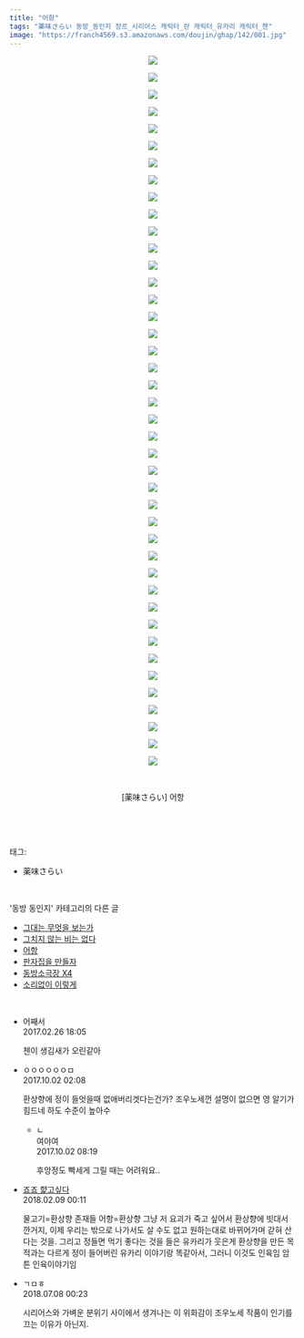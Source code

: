 ```yaml
---
title: "어항"
tags: "薬味さらい 동방_동인지 장르_시리어스 캐릭터_란 캐릭터_유카리 캐릭터_첸"
image: "https://franch4569.s3.amazonaws.com/doujin/ghap/142/001.jpg"
---
```

<div class="article">
<p style="text-align: center; clear: none; float: none;"><img src="{{ site.imgserver2 }}/ghap/142/001.jpg"/></p>
<p style="text-align: center; clear: none; float: none;"><img src="{{ site.imgserver2 }}/ghap/142/002.jpg"/></p>
<p style="text-align: center; clear: none; float: none;"><img src="{{ site.imgserver2 }}/ghap/142/003.jpg"/></p>
<p style="text-align: center; clear: none; float: none;"><img src="{{ site.imgserver2 }}/ghap/142/004.jpg"/></p>
<p style="text-align: center; clear: none; float: none;"><img src="{{ site.imgserver2 }}/ghap/142/005.jpg"/></p>
<p style="text-align: center; clear: none; float: none;"><img src="{{ site.imgserver2 }}/ghap/142/006.jpg"/></p>
<p style="text-align: center; clear: none; float: none;"><img src="{{ site.imgserver2 }}/ghap/142/007.jpg"/></p>
<p style="text-align: center; clear: none; float: none;"><img src="{{ site.imgserver2 }}/ghap/142/008.jpg"/></p>
<p style="text-align: center; clear: none; float: none;"><img src="{{ site.imgserver2 }}/ghap/142/009.jpg"/></p>
<p style="text-align: center; clear: none; float: none;"><img src="{{ site.imgserver2 }}/ghap/142/010.jpg"/></p>
<p style="text-align: center; clear: none; float: none;"><img src="{{ site.imgserver2 }}/ghap/142/011.jpg"/></p>
<p style="text-align: center; clear: none; float: none;"><img src="{{ site.imgserver2 }}/ghap/142/012.jpg"/></p>
<p style="text-align: center; clear: none; float: none;"><img src="{{ site.imgserver2 }}/ghap/142/013.jpg"/></p>
<p style="text-align: center; clear: none; float: none;"><img src="{{ site.imgserver2 }}/ghap/142/014.jpg"/></p>
<p style="text-align: center; clear: none; float: none;"><img src="{{ site.imgserver2 }}/ghap/142/015.jpg"/></p>
<p style="text-align: center; clear: none; float: none;"><img src="{{ site.imgserver2 }}/ghap/142/016.jpg"/></p>
<p style="text-align: center; clear: none; float: none;"><img src="{{ site.imgserver2 }}/ghap/142/017.jpg"/></p>
<p style="text-align: center; clear: none; float: none;"><img src="{{ site.imgserver2 }}/ghap/142/018.jpg"/></p>
<p style="text-align: center; clear: none; float: none;"><img src="{{ site.imgserver2 }}/ghap/142/019.jpg"/></p>
<p style="text-align: center; clear: none; float: none;"><img src="{{ site.imgserver2 }}/ghap/142/020.jpg"/></p>
<p style="text-align: center; clear: none; float: none;"><img src="{{ site.imgserver2 }}/ghap/142/021.jpg"/></p>
<p style="text-align: center; clear: none; float: none;"><img src="{{ site.imgserver2 }}/ghap/142/022.jpg"/></p>
<p style="text-align: center; clear: none; float: none;"><img src="{{ site.imgserver2 }}/ghap/142/023.jpg"/></p>
<p style="text-align: center; clear: none; float: none;"><img src="{{ site.imgserver2 }}/ghap/142/024.jpg"/></p>
<p style="text-align: center; clear: none; float: none;"><img src="{{ site.imgserver2 }}/ghap/142/025.jpg"/></p>
<p style="text-align: center; clear: none; float: none;"><img src="{{ site.imgserver2 }}/ghap/142/026.jpg"/></p>
<p style="text-align: center; clear: none; float: none;"><img src="{{ site.imgserver2 }}/ghap/142/027.jpg"/></p>
<p style="text-align: center; clear: none; float: none;"><img src="{{ site.imgserver2 }}/ghap/142/028.jpg"/></p>
<p style="text-align: center; clear: none; float: none;"><img src="{{ site.imgserver2 }}/ghap/142/029.jpg"/></p>
<p style="text-align: center; clear: none; float: none;"><img src="{{ site.imgserver2 }}/ghap/142/030.jpg"/></p>
<p style="text-align: center; clear: none; float: none;"><img src="{{ site.imgserver2 }}/ghap/142/031.jpg"/></p>
<p style="text-align: center; clear: none; float: none;"><img src="{{ site.imgserver2 }}/ghap/142/032.jpg"/></p>
<p style="text-align: center; clear: none; float: none;"><img src="{{ site.imgserver2 }}/ghap/142/033.jpg"/></p>
<p style="text-align: center; clear: none; float: none;"><img src="{{ site.imgserver2 }}/ghap/142/034.jpg"/></p>
<p style="text-align: center; clear: none; float: none;"><img src="{{ site.imgserver2 }}/ghap/142/035.jpg"/></p>
<p style="text-align: center; clear: none; float: none;"><img src="{{ site.imgserver2 }}/ghap/142/036.jpg"/></p>
<p style="text-align: center; clear: none; float: none;"><img src="{{ site.imgserver2 }}/ghap/142/037.jpg"/></p>
<p style="text-align: center; clear: none; float: none;"><img src="{{ site.imgserver2 }}/ghap/142/038.jpg"/></p>
<p style="text-align: center; clear: none; float: none;"><img src="{{ site.imgserver2 }}/ghap/142/039.jpg"/></p>
<p style="text-align: center; clear: none; float: none;"><img src="{{ site.imgserver2 }}/ghap/142/040.jpg"/></p>
<p style="text-align: center; clear: none; float: none;"><img src="{{ site.imgserver2 }}/ghap/142/041.jpg"/></p>
<p style="text-align: center; clear: none; float: none;"><img src="{{ site.imgserver2 }}/ghap/142/042.jpg"/></p>
<p style="text-align: center; clear: none; float: none;"><br/></p>
<p style="text-align: center; clear: none; float: none;">[薬味さらい] 어항</p>
<p><br/></p>
</div><br/>
<div class="tagTrail">
<p>태그: </p>
<ul>
<li>薬味さらい</li>
</ul>
</div><br/>
<div class="another">
<p>'동방 동인지' 카테고리의 다른 글</p>
<ul>
<li><a href="/ghap_144">그대는 무엇을 보는가</a></li>
<li><a href="/ghap_143">그치지 않는 비는 없다</a></li>
<li><a href="/ghap_142">어항</a></li>
<li><a href="/ghap_141">판자집을 만들자</a></li>
<li><a href="/ghap_139">동방소극장 X4</a></li>
<li><a href="/ghap_138">소리없이 이렇게</a></li>
</ul>
</div><br/>
<div class="cb_module cb_fluid">
<div class="cb_wrt cb_profile">
<div class="comment">
<ul>
<li class="cb_thumb_off" id="comment14925952">
<div class="cb_comment_area">
<div class="cb_info_area">
<div class="cb_section">
<span class="cb_nick_name">어째서</span>
</div>
<div class="cb_section">
<span class="cb_date">2017.02.26 18:05 </span>
</div>
</div>
<div class="cb_dsc_comment">
<p class="cb_dsc">
											첸이 생김새가 오린같아
										</p>
</div>
</div></li>
<li class="cb_thumb_off" id="comment15094733">
<div class="cb_comment_area">
<div class="cb_info_area">
<div class="cb_section">
<span class="cb_nick_name">ㅇㅇㅇㅇㅇㅇㅁ</span>
</div>
<div class="cb_section">
<span class="cb_date">2017.10.02 02:08 </span>
</div>
</div>
<div class="cb_dsc_comment">
<p class="cb_dsc">
											환상향에 정이 들엇을때 없애버리겟다는건가? 조우노세껀 설명이 없으면 영 알기가 힘드네 하도 수준이 높아수
										</p>
</div>
<ul>
<li class="cb_thumb_off" id="comment15094806">
<span class="cb_bu_subnode">ㄴ</span>
<div class="cb_comment_area">
<div class="cb_info_area">
<div class="cb_section">
<span class="cb_nick_name">여야여</span>
</div>
<div class="cb_section">
<span class="cb_date">2017.10.02 08:19 </span>
</div>
</div>
<div class="cb_dsc_comment">
<p class="cb_dsc">
																후앙정도 빡세게 그릴 때는 어려워요..
															</p>
</div>
</div>
</li>
</ul>
</div></li>
<li class="cb_thumb_off" id="comment15195514">
<div class="cb_comment_area">
<div class="cb_info_area">
<div class="cb_section">
<span class="cb_nick_name"> <a href="http://aaa" onclick="return openLinkInNewWindow(this)">죠죠 햝고싶다</a></span>
</div>
<div class="cb_section">
<span class="cb_date">2018.02.09 00:11 </span>
</div>
</div>
<div class="cb_dsc_comment">
<p class="cb_dsc">
											물고기=환상향 존재들 어항=환상향 그냥 저 요괴가 죽고 싶어서 환상향에 빗대서 깐거지, 이제 우리는 밖으로 나가서도 살 수도 없고 원하는대로 바뀌어가며 갇혀 산다는 것을. 그리고 정들면 먹기 좋다는 것을 들은 유카리가 웃은게 환상향을 만든 목적과는 다르게 정이 들어버린 유카리 이야기랑 똑같아서, 그러니 이것도 인육임 암튼 인육이야기임
										</p>
</div>
</div></li>
<li class="cb_thumb_off" id="comment15282088">
<div class="cb_comment_area">
<div class="cb_info_area">
<div class="cb_section">
<span class="cb_nick_name">ㄱㅁㅎ</span>
</div>
<div class="cb_section">
<span class="cb_date">2018.07.08 00:23 </span>
</div>
</div>
<div class="cb_dsc_comment">
<p class="cb_dsc">
											시리어스와 가벼운 분위기 사이에서 생겨나는 이 위화감이 조우노세 작품이 인기를 끄는 이유가 아닌지.
										</p>
</div>
</div></li>
</ul>
</div>
</div><!-- commentList close -->
</div><br/>
